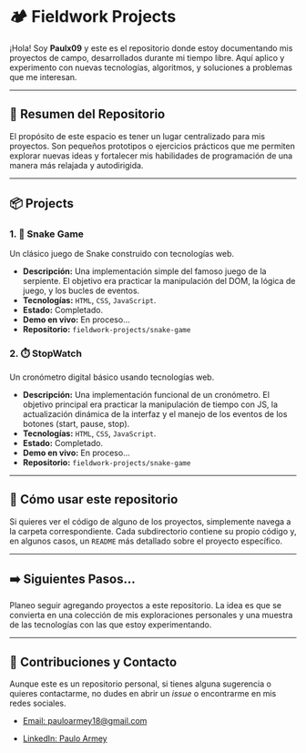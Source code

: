 # 🏕️ Fieldwork Projects

¡Hola! Soy **Paulx09** y este es el repositorio donde estoy documentando mis proyectos de campo, desarrollados durante mi tiempo libre. Aquí aplico y experimento con nuevas tecnologías, algoritmos, y soluciones a problemas que me interesan.

---
## 📝 Resumen del Repositorio

El propósito de este espacio es tener un lugar centralizado para mis proyectos. Son pequeños prototipos o ejercicios prácticos que me permiten explorar nuevas ideas y fortalecer mis habilidades de programación de una manera más relajada y autodirigida.

---
## 📦 Projects

### **1. 🐍 Snake Game**

Un clásico juego de Snake construido con tecnologías web.

* **Descripción:** Una implementación simple del famoso juego de la serpiente. El objetivo era practicar la manipulación del DOM, la lógica de juego, y los bucles de eventos.
* **Tecnologías:** `HTML`, `CSS`, `JavaScript`.
* **Estado:** Completado.
* **Demo en vivo:** En proceso...
* **Repositorio:** `fieldwork-projects/snake-game`

### **2. ⏱️ StopWatch**

Un cronómetro digital básico usando tecnologías web.

* **Descripción:** Una implementación funcional de un cronómetro. El objetivo principal era practicar la manipulación de tiempo con JS, la actualización dinámica de la interfaz y el manejo de los eventos de los botones (start, pause, stop).
* **Tecnologías:** `HTML`, `CSS`, `JavaScript`.
* **Estado:** Completado.
* **Demo en vivo:** En proceso...
* **Repositorio:** `fieldwork-projects/snake-game`

---
## 🚧 Cómo usar este repositorio

Si quieres ver el código de alguno de los proyectos, simplemente navega a la carpeta correspondiente. Cada subdirectorio contiene su propio código y, en algunos casos, un `README` más detallado sobre el proyecto específico.

---
## ➡️ Siguientes Pasos...

Planeo seguir agregando proyectos a este repositorio. La idea es que se convierta en una colección de mis exploraciones personales y una muestra de las tecnologías con las que estoy experimentando.

---
## 🤝 Contribuciones y Contacto

Aunque este es un repositorio personal, si tienes alguna sugerencia o quieres contactarme, no dudes en abrir un *issue* o encontrarme en mis redes sociales.


- <a href="mailto:pauloarmey18@gmail.com">Email: pauloarmey18@gmail.com</a>

- <a href="https://linkedin.com/in/paulo-a-ba1a13269" target="blank">LinkedIn: Paulo Armey</a>